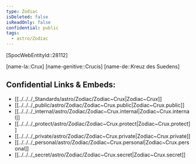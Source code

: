 ```yaml
---
type: Zodiac
isDeleted: false
isReadOnly: false
confidential: public
tags:
  - astro/Zodiac
---
```

[SpocWebEntityId::28112]



[name-la::Crux]
[name-genitive::Crucis]
[name-de::Kreuz des Suedens]


## Confidential Links & Embeds: 
- [[../../../_Standards/astro/Zodiac/Zodiac~Crux|Zodiac~Crux]] 
- [[../../../_public/astro/Zodiac/Zodiac~Crux.public|Zodiac~Crux.public]] 
- [[../../../_internal/astro/Zodiac/Zodiac~Crux.internal|Zodiac~Crux.internal]] 
- [[../../../_protect/astro/Zodiac/Zodiac~Crux.protect|Zodiac~Crux.protect]] 
- [[../../../_private/astro/Zodiac/Zodiac~Crux.private|Zodiac~Crux.private]] 
- [[../../../_personal/astro/Zodiac/Zodiac~Crux.personal|Zodiac~Crux.personal]] 
- [[../../../_secret/astro/Zodiac/Zodiac~Crux.secret|Zodiac~Crux.secret]] 
